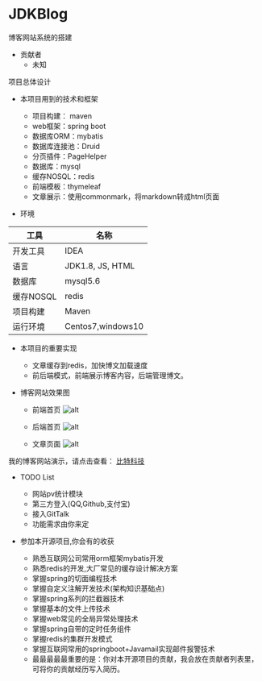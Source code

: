# JDKBlog
博客网站系统的搭建

- 贡献者
  - 未知

项目总体设计

- 本项目用到的技术和框架
  - 项目构建： maven
  - web框架：spring boot
  - 数据库ORM：mybatis
  - 数据库连接池：Druid
  - 分页插件：PageHelper
  - 数据库：mysql
  - 缓存NOSQL：redis
  - 前端模板：thymeleaf
  - 文章展示：使用commonmark，将markdown转成html页面

- 环境

工具| 名称 
------- | ------- 
开发工具	| IDEA
语言| JDK1.8, JS, HTML
数据库| mysql5.6
缓存NOSQL| redis
项目构建| Maven
运行环境| Centos7,windows10

- 本项目的重要实现
  - 文章缓存到redis，加快博文加载速度
  - 前后端模式，前端展示博客内容，后端管理博文。
  
  
- 博客网站效果图

  - 前端首页
  ![alt](http://bittechblog.com/upload/2020/05/4dolea2ic2j0kodqpin5nj76mt.png)
  
  - 后端首页
  ![alt](http://bittechblog.com/upload/2020/05/0jrq2g6ho4jn3qjehj6j73cfcq.png)
  
  - 文章页面
  ![alt](http://bittechblog.com/upload/2020/05/1po1n8djeagogq5mtvucb4g56t.jpg)

我的博客网站演示，请点击查看：
<a href="http://bittechblog.com/" size = 4>比特科技</a>

- TODO List
  - 网站pv统计模块
  - 第三方登入(QQ,Github,支付宝)
  - 接入GitTalk
  - 功能需求由你来定
  
- 参加本开源项目,你会有的收获
  - 熟悉互联网公司常用orm框架mybatis开发
  - 熟悉redis的开发,大厂常见的缓存设计解决方案
  - 掌握spring的切面编程技术
  - 掌握自定义注解开发技术(架构知识基础点)
  - 掌握spring系列的拦截器技术
  - 掌握基本的文件上传技术
  - 掌握web常见的全局异常处理技术
  - 掌握spring自带的定时任务组件
  - 掌握redis的集群开发模式
  - 掌握互联网常用的springboot+Javamail实现邮件报警技术
  - 最最最最最重要的是：你对本开源项目的贡献，我会放在贡献者列表里，可将你的贡献经历写入简历。
